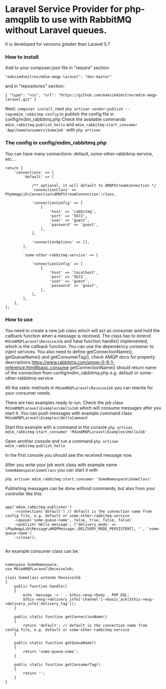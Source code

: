 # Laravel Service Provider for php-amqplib to use with RabbitMQ without Laravel queues.

It is developed for versions greater than Laravel 5.7

### How to install
Add to your composer.json file in "require" section:

```"maksimdimitrov/mdim-amqp-laravel": "dev-master"```

and in "repositories" section:

```{ "type": "vcs", "url": "https://github.com/maksimdimitrov/mdim-amqp-laravel.git" }```

Next: ```composer install```, next ```php artisan vendor:publish --tag=mdim_rabbitmq-config``` to publish the config file in config/mdim_rabbitmq.php
Check the available commands ```mdim_rabbitmq:publish_hello``` and ```mdim_rabbitmq:start_consumer 'App\SomeConsumers\SomeJob'``` with ```php artisan```

### The config in config/mdim_rabbitmq.php
You can have many connections:  default, some-other-rabbitmq-service, etc...
```
return [
    'connections' => [
        'default' => [
            
            /** optional, it will default to AMQPStreamConnection */
            'connectionClass' => PhpAmqpLib\Connection\AMQPStreamConnection::class,

            'connectionConfig' => [
                [
                    'host' => 'rabbitmq',
                    'port' => '5672',
                    'user' => 'guest',
                    'password' => 'guest',
                ],
            ],

            'connectionOptions' => [],    
        ],
        
        'some-other-rabbitmq-service' => [

            'connectionConfig' => [
                [
                    'host' => 'localhost',
                    'port' => '5672',
                    'user' => 'guest',
                    'password' => 'guest',
                ],
            ],   
        ],
    ],
];
```

### How to use 
You need to create a new job class which will act as consumer and hold the callback function when a message is received.
The class has to extend ```MdimAMQPLaravel\ReceiveJob``` and have function handle() implemented, which is the callback function.
You can use the dependency container to inject services.
You also need to define getConnectionName(), getQueueName() and getConsumerTag(), check AMQP docs for property descriptions https://www.rabbitmq.com/amqp-0-9-1-reference.html#basic.consume
getConnectionName() should return name of the connection from config/mdim_rabbitmq.php e.g. default or some-other-rabbitmq-service

All the static methods in ```MdimAMQPLaravel\ReceiveJob``` you can rewrite for your consumer needs.

There are two examples ready to run.
Check the job class ```MdimAMQPLaravel\Examples\HelloJob``` which will consume messages after you start it.
You can push messages with example command class ```MdimAMQPLaravel\Examples\HelloCommand```

Start this example with a command in the console 
```php artisan mdim_rabbitmq:start_consumer 'MdimAMQPLaravel\Examples\HelloJob'```

Open another console and run a command 
```php artisan mdim_rabbitmq:publish_hello```

In the first console you should see the received message now.

After you write your job work class with example name ```SomeNamespace\SomeClass``` you can start it with 

```php artisan mdim_rabbitmq:start_consumer 'SomeNamespace\SomeClass'```

Publishing messages can be done without commands, but also from your controller like this:

```

app('mdim_rabbitmq-publisher')
    ->connection('default') // default is the connection name from config file, e.g. default or some-other-rabbitmq-service
    ->queue('some-queue-name', false, true, false, false)
    ->publish('Hello message', ['delivery_mode' => \PhpAmqpLib\Message\AMQPMessage::DELIVERY_MODE_PERSISTENT], '', 'some-queue-name')
    ->close();
            
```
An example consumer class can be:

```

namespace SomeNamespace;
use MdimAMQPLaravel\ReceiveJob;

class SomeClass extends ReceiveJob
{
    public function handle()
    {
        echo 'message -> ' . $this->msg->body . PHP_EOL;
        $this->msg->delivery_info['channel']->basic_ack($this->msg->delivery_info['delivery_tag']);
    }
    
    public static function getConnectionName()
    {
        return 'default'; // default is the connection name from config file, e.g. default or some-other-rabbitmq-service
    }
    
    public static function getQueueName()
    {
        return 'some-queue-name';
    }
    
    public static function getConsumerTag() 
    {
        return '';
    }
}

```

